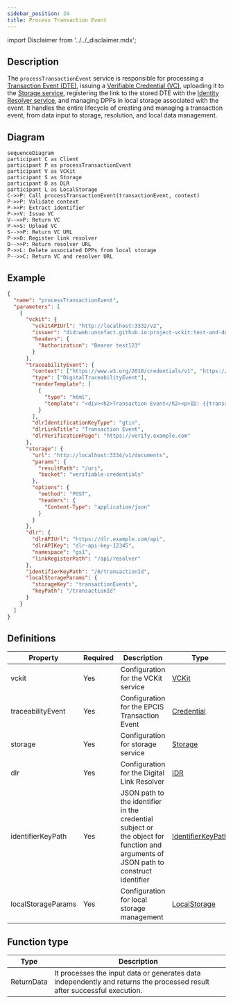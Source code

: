 ```yaml
---
sidebar_position: 24
title: Process Transaction Event
---
```


import Disclaimer from '../../\_disclaimer.mdx';

<Disclaimer />

## Description

The `processTransactionEvent` service is responsible for processing a [Transaction Event (DTE)](https://uncefact.github.io/spec-untp/docs/specification/DigitalTraceabilityEvents), issuing a [Verifiable Credential (VC)](https://uncefact.github.io/spec-untp/docs/specification/VerifiableCredentials), uploading it to the [Storage service](/docs/mock-apps/dependent-services/storage-service), registering the link to the stored DTE with the [Identity Resolver service](/docs/mock-apps/dependent-services/identity-resolution-service), and managing DPPs in local storage associated with the event. It handles the entire lifecycle of creating and managing a transaction event, from data input to storage, resolution, and local data management.

## Diagram

```mermaid
sequenceDiagram
participant C as Client
participant P as processTransactionEvent
participant V as VCKit
participant S as Storage
participant D as DLR
participant L as LocalStorage
C->>P: Call processTransactionEvent(transactionEvent, context)
P->>P: Validate context
P->>P: Extract identifier
P->>V: Issue VC
V-->>P: Return VC
P->>S: Upload VC
S-->>P: Return VC URL
P->>D: Register link resolver
D-->>P: Return resolver URL
P->>L: Delete associated DPPs from local storage
P-->>C: Return VC and resolver URL
```

## Example

```json
{
  "name": "processTransactionEvent",
  "parameters": [
    {
      "vckit": {
        "vckitAPIUrl": "http://localhost:3332/v2",
        "issuer": "did:web:uncefact.github.io:project-vckit:test-and-development",
        "headers": {
          "Authorization": "Bearer test123"
        }
      },
      "traceabilityEvent": {
        "context": ["https://www.w3.org/2018/credentials/v1", "https://gs1.org/voc/"],
        "type": ["DigitalTraceabilityEvent"],
        "renderTemplate": [
          {
            "type": "html",
            "template": "<div><h2>Transaction Event</h2><p>ID: {{transactionId}}</p></div>"
          }
        ],
        "dlrIdentificationKeyType": "gtin",
        "dlrLinkTitle": "Transaction Event",
        "dlrVerificationPage": "https://verify.example.com"
      },
      "storage": {
        "url": "http://localhost:3334/v1/documents",
        "params": {
          "resultPath": "/uri",
          "bucket": "verifiable-credentials"
        },
        "options": {
          "method": "POST",
          "headers": {
            "Content-Type": "application/json"
          }
        }
      },
      "dlr": {
        "dlrAPIUrl": "https://dlr.example.com/api",
        "dlrAPIKey": "dlr-api-key-12345",
        "namespace": "gs1",
        "linkRegisterPath": "/api/resolver"
      },
      "identifierKeyPath": "/0/transactionId",
      "localStorageParams": {
        "storageKey": "transactionEvents",
        "keyPath": "/transactionId"
      }
    }
  ]
}
```

## Definitions

| Property           | Required | Description                                                                                                                         | Type                                                            |
| ------------------ | -------- | ----------------------------------------------------------------------------------------------------------------------------------- | --------------------------------------------------------------- |
| vckit              | Yes      | Configuration for the VCKit service                                                                                                 | [VCKit](/docs/mock-apps/common/vckit)                           |
| traceabilityEvent  | Yes      | Configuration for the EPCIS Transaction Event                                                                                       | [Credential](/docs/mock-apps/common/credential)                 |
| storage            | Yes      | Configuration for storage service                                                                                                   | [Storage](/docs/mock-apps/common/storage)                       |
| dlr                | Yes      | Configuration for the Digital Link Resolver                                                                                         | [IDR](/docs/mock-apps/common/idr)                               |
| identifierKeyPath  | Yes      | JSON path to the identifier in the credential subject or the object for function and arguments of JSON path to construct identifier | [IdentifierKeyPath](/docs/mock-apps/common/identifier-key-path) |
| localStorageParams | Yes      | Configuration for local storage management                                                                                          | [LocalStorage](/docs/mock-apps/common/local-storage)            |

## Function type

| Type       | Description                                                                                                              |
| ---------- | ------------------------------------------------------------------------------------------------------------------------ |
| ReturnData | It processes the input data or generates data independently and returns the processed result after successful execution. |

